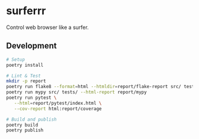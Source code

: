 # surferrr

Control web browser like a surfer.

## Development

```sh
# Setup
poetry install

# Lint & Test
mkdir -p report
poetry run flake8 --format=html --htmldir=report/flake-report src/ tests/
poetry run mypy src/ tests/ --html-report report/mypy
poetry run pytest \
   --html=report/pytest/index.html \
   --cov-report html:report/coverage

# Build and publish
poetry build
poetry publish
```
